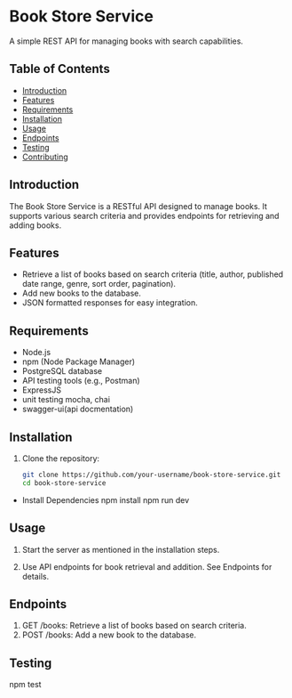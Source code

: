
# Book Store Service

A simple REST API for managing books with search capabilities.

## Table of Contents

- [Introduction](#introduction)
- [Features](#features)
- [Requirements](#requirements)
- [Installation](#installation)
- [Usage](#usage)
- [Endpoints](#endpoints)
- [Testing](#testing)
- [Contributing](#contributing)

## Introduction

The Book Store Service is a RESTful API designed to manage books. It supports various search criteria and provides endpoints for retrieving and adding books.

## Features

- Retrieve a list of books based on search criteria (title, author, published date range, genre, sort order, pagination).
- Add new books to the database.
- JSON formatted responses for easy integration.

## Requirements

- Node.js
- npm (Node Package Manager)
- PostgreSQL database
- API testing tools (e.g., Postman)
- ExpressJS
- unit testing mocha, chai
- swagger-ui(api docmentation)

## Installation

1. Clone the repository:

   ```bash
   git clone https://github.com/your-username/book-store-service.git
   cd book-store-service


- Install Dependencies
    npm install
    npm run dev

## Usage

1. Start the server as mentioned in the installation steps.

2. Use API endpoints for book retrieval and addition. See Endpoints for details.

## Endpoints

1. GET /books: Retrieve a list of books based on search criteria.
2. POST /books: Add a new book to the database.

## Testing

npm test


